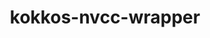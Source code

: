 ---
title: "kokkos-nvcc-wrapper"
layout: cache
categories: [package, develop]
meta: {"compilers": ["gcc@11.4.0"], "num_specs": 9, "num_specs_by_stack": {"e4s": 6, "e4s-neoverse-v2": 3, "root": 9}, "oss": ["ubuntu22.04"], "platforms": ["linux"], "stacks": ["e4s", "e4s-neoverse-v2", "root"], "targets": ["neoverse_v2", "x86_64_v3"], "versions": ["4.6.00"]}
spec_details: [{"compiler": "gcc@11.4.0", "hash": "3nlr4p546kzyptte7efjwdtdcmlr6pva", "os": "ubuntu22.04", "platform": "linux", "size": "-", "stacks": ["e4s", "root"], "target": "x86_64_v3", "variants": ["build_system=generic"], "versions": ["4.6.00"]}, {"compiler": "gcc@11.4.0", "hash": "4kboaguoahjfoduni6fnpvursojkoqv4", "os": "ubuntu22.04", "platform": "linux", "size": "-", "stacks": ["e4s-neoverse-v2", "root"], "target": "neoverse_v2", "variants": ["build_system=generic"], "versions": ["4.6.00"]}, {"compiler": "gcc@11.4.0", "hash": "5sxnslrgiwof7ibr4pwiqtnr5vbnlt4p", "os": "ubuntu22.04", "platform": "linux", "size": "-", "stacks": ["e4s-neoverse-v2", "root"], "target": "neoverse_v2", "variants": ["build_system=generic"], "versions": ["4.6.00"]}, {"compiler": "gcc@11.4.0", "hash": "64cisldhhtzcw6cuvfdm3wvznj7pfdes", "os": "ubuntu22.04", "platform": "linux", "size": "-", "stacks": ["e4s", "root"], "target": "x86_64_v3", "variants": ["build_system=generic"], "versions": ["4.6.00"]}, {"compiler": "gcc@11.4.0", "hash": "hd4fwu5v2se55ojravqh5hkvnzgxkltc", "os": "ubuntu22.04", "platform": "linux", "size": "-", "stacks": ["e4s", "root"], "target": "x86_64_v3", "variants": ["build_system=generic"], "versions": ["4.6.00"]}, {"compiler": "gcc@11.4.0", "hash": "plyzr5zriwjd23zsqi3kbp6r6iwfaw6j", "os": "ubuntu22.04", "platform": "linux", "size": "-", "stacks": ["e4s", "root"], "target": "x86_64_v3", "variants": ["build_system=generic"], "versions": ["4.6.00"]}, {"compiler": "gcc@11.4.0", "hash": "umvroqzivmr73cpcvkizydiu4fukbtvs", "os": "ubuntu22.04", "platform": "linux", "size": "-", "stacks": ["e4s-neoverse-v2", "root"], "target": "neoverse_v2", "variants": ["build_system=generic"], "versions": ["4.6.00"]}, {"compiler": "gcc@11.4.0", "hash": "wxcdkubmc3dumbraywmyodm2o4fg7t2n", "os": "ubuntu22.04", "platform": "linux", "size": "-", "stacks": ["e4s", "root"], "target": "x86_64_v3", "variants": ["build_system=generic"], "versions": ["4.6.00"]}, {"compiler": "gcc@11.4.0", "hash": "yusxdeor5h74wsuydjqpv6mktwoi2il3", "os": "ubuntu22.04", "platform": "linux", "size": "-", "stacks": ["e4s", "root"], "target": "x86_64_v3", "variants": ["build_system=generic"], "versions": ["4.6.00"]}]
---
